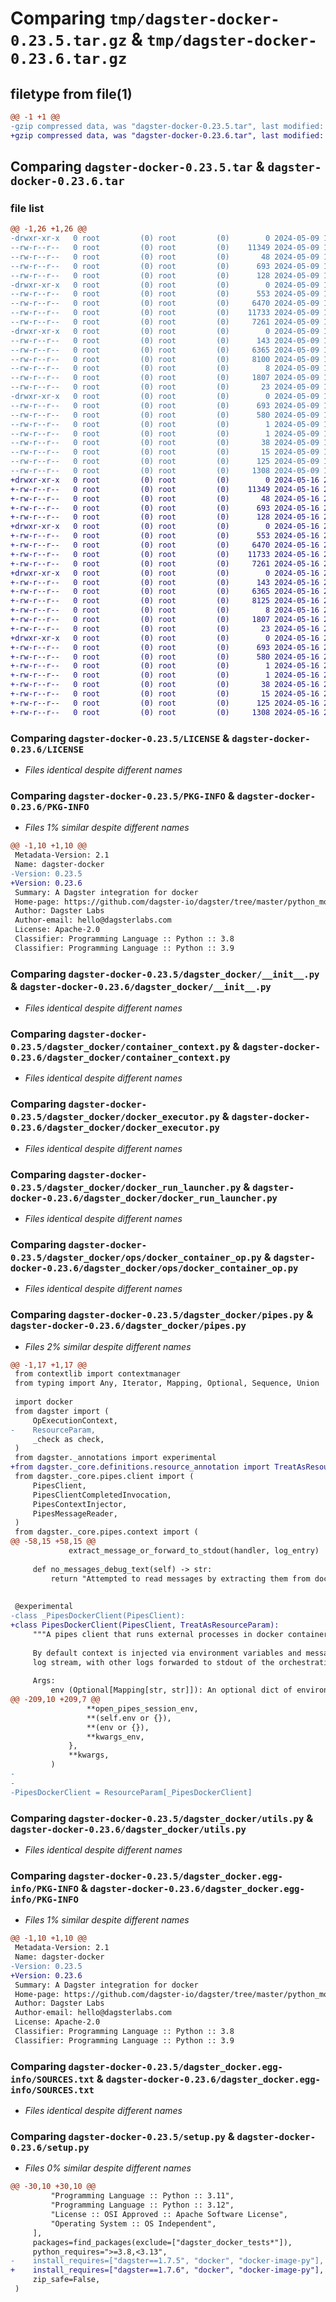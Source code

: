 # Comparing `tmp/dagster-docker-0.23.5.tar.gz` & `tmp/dagster-docker-0.23.6.tar.gz`

## filetype from file(1)

```diff
@@ -1 +1 @@
-gzip compressed data, was "dagster-docker-0.23.5.tar", last modified: Thu May  9 17:57:20 2024, max compression
+gzip compressed data, was "dagster-docker-0.23.6.tar", last modified: Thu May 16 20:12:32 2024, max compression
```

## Comparing `dagster-docker-0.23.5.tar` & `dagster-docker-0.23.6.tar`

### file list

```diff
@@ -1,26 +1,26 @@
-drwxr-xr-x   0 root         (0) root         (0)        0 2024-05-09 17:57:20.540157 dagster-docker-0.23.5/
--rw-r--r--   0 root         (0) root         (0)    11349 2024-05-09 17:47:35.000000 dagster-docker-0.23.5/LICENSE
--rw-r--r--   0 root         (0) root         (0)       48 2024-05-09 17:47:35.000000 dagster-docker-0.23.5/MANIFEST.in
--rw-r--r--   0 root         (0) root         (0)      693 2024-05-09 17:57:20.540157 dagster-docker-0.23.5/PKG-INFO
--rw-r--r--   0 root         (0) root         (0)      128 2024-05-09 17:47:35.000000 dagster-docker-0.23.5/README.md
-drwxr-xr-x   0 root         (0) root         (0)        0 2024-05-09 17:57:20.520157 dagster-docker-0.23.5/dagster_docker/
--rw-r--r--   0 root         (0) root         (0)      553 2024-05-09 17:47:35.000000 dagster-docker-0.23.5/dagster_docker/__init__.py
--rw-r--r--   0 root         (0) root         (0)     6470 2024-05-09 17:47:35.000000 dagster-docker-0.23.5/dagster_docker/container_context.py
--rw-r--r--   0 root         (0) root         (0)    11733 2024-05-09 17:47:35.000000 dagster-docker-0.23.5/dagster_docker/docker_executor.py
--rw-r--r--   0 root         (0) root         (0)     7261 2024-05-09 17:47:35.000000 dagster-docker-0.23.5/dagster_docker/docker_run_launcher.py
-drwxr-xr-x   0 root         (0) root         (0)        0 2024-05-09 17:57:20.532157 dagster-docker-0.23.5/dagster_docker/ops/
--rw-r--r--   0 root         (0) root         (0)      143 2024-05-09 17:47:35.000000 dagster-docker-0.23.5/dagster_docker/ops/__init__.py
--rw-r--r--   0 root         (0) root         (0)     6365 2024-05-09 17:47:35.000000 dagster-docker-0.23.5/dagster_docker/ops/docker_container_op.py
--rw-r--r--   0 root         (0) root         (0)     8100 2024-05-09 17:47:35.000000 dagster-docker-0.23.5/dagster_docker/pipes.py
--rw-r--r--   0 root         (0) root         (0)        8 2024-05-09 17:47:35.000000 dagster-docker-0.23.5/dagster_docker/py.typed
--rw-r--r--   0 root         (0) root         (0)     1807 2024-05-09 17:47:35.000000 dagster-docker-0.23.5/dagster_docker/utils.py
--rw-r--r--   0 root         (0) root         (0)       23 2024-05-09 17:47:35.000000 dagster-docker-0.23.5/dagster_docker/version.py
-drwxr-xr-x   0 root         (0) root         (0)        0 2024-05-09 17:57:20.520157 dagster-docker-0.23.5/dagster_docker.egg-info/
--rw-r--r--   0 root         (0) root         (0)      693 2024-05-09 17:57:20.000000 dagster-docker-0.23.5/dagster_docker.egg-info/PKG-INFO
--rw-r--r--   0 root         (0) root         (0)      580 2024-05-09 17:57:20.000000 dagster-docker-0.23.5/dagster_docker.egg-info/SOURCES.txt
--rw-r--r--   0 root         (0) root         (0)        1 2024-05-09 17:57:20.000000 dagster-docker-0.23.5/dagster_docker.egg-info/dependency_links.txt
--rw-r--r--   0 root         (0) root         (0)        1 2024-05-09 17:57:20.000000 dagster-docker-0.23.5/dagster_docker.egg-info/not-zip-safe
--rw-r--r--   0 root         (0) root         (0)       38 2024-05-09 17:57:20.000000 dagster-docker-0.23.5/dagster_docker.egg-info/requires.txt
--rw-r--r--   0 root         (0) root         (0)       15 2024-05-09 17:57:20.000000 dagster-docker-0.23.5/dagster_docker.egg-info/top_level.txt
--rw-r--r--   0 root         (0) root         (0)      125 2024-05-09 17:57:20.548157 dagster-docker-0.23.5/setup.cfg
--rw-r--r--   0 root         (0) root         (0)     1308 2024-05-09 17:47:35.000000 dagster-docker-0.23.5/setup.py
+drwxr-xr-x   0 root         (0) root         (0)        0 2024-05-16 20:12:32.723892 dagster-docker-0.23.6/
+-rw-r--r--   0 root         (0) root         (0)    11349 2024-05-16 20:06:23.000000 dagster-docker-0.23.6/LICENSE
+-rw-r--r--   0 root         (0) root         (0)       48 2024-05-16 20:06:23.000000 dagster-docker-0.23.6/MANIFEST.in
+-rw-r--r--   0 root         (0) root         (0)      693 2024-05-16 20:12:32.723892 dagster-docker-0.23.6/PKG-INFO
+-rw-r--r--   0 root         (0) root         (0)      128 2024-05-16 20:06:23.000000 dagster-docker-0.23.6/README.md
+drwxr-xr-x   0 root         (0) root         (0)        0 2024-05-16 20:12:32.719892 dagster-docker-0.23.6/dagster_docker/
+-rw-r--r--   0 root         (0) root         (0)      553 2024-05-16 20:06:23.000000 dagster-docker-0.23.6/dagster_docker/__init__.py
+-rw-r--r--   0 root         (0) root         (0)     6470 2024-05-16 20:06:23.000000 dagster-docker-0.23.6/dagster_docker/container_context.py
+-rw-r--r--   0 root         (0) root         (0)    11733 2024-05-16 20:06:23.000000 dagster-docker-0.23.6/dagster_docker/docker_executor.py
+-rw-r--r--   0 root         (0) root         (0)     7261 2024-05-16 20:06:23.000000 dagster-docker-0.23.6/dagster_docker/docker_run_launcher.py
+drwxr-xr-x   0 root         (0) root         (0)        0 2024-05-16 20:12:32.723892 dagster-docker-0.23.6/dagster_docker/ops/
+-rw-r--r--   0 root         (0) root         (0)      143 2024-05-16 20:06:23.000000 dagster-docker-0.23.6/dagster_docker/ops/__init__.py
+-rw-r--r--   0 root         (0) root         (0)     6365 2024-05-16 20:06:23.000000 dagster-docker-0.23.6/dagster_docker/ops/docker_container_op.py
+-rw-r--r--   0 root         (0) root         (0)     8125 2024-05-16 20:06:23.000000 dagster-docker-0.23.6/dagster_docker/pipes.py
+-rw-r--r--   0 root         (0) root         (0)        8 2024-05-16 20:06:23.000000 dagster-docker-0.23.6/dagster_docker/py.typed
+-rw-r--r--   0 root         (0) root         (0)     1807 2024-05-16 20:06:23.000000 dagster-docker-0.23.6/dagster_docker/utils.py
+-rw-r--r--   0 root         (0) root         (0)       23 2024-05-16 20:06:23.000000 dagster-docker-0.23.6/dagster_docker/version.py
+drwxr-xr-x   0 root         (0) root         (0)        0 2024-05-16 20:12:32.723892 dagster-docker-0.23.6/dagster_docker.egg-info/
+-rw-r--r--   0 root         (0) root         (0)      693 2024-05-16 20:12:32.000000 dagster-docker-0.23.6/dagster_docker.egg-info/PKG-INFO
+-rw-r--r--   0 root         (0) root         (0)      580 2024-05-16 20:12:32.000000 dagster-docker-0.23.6/dagster_docker.egg-info/SOURCES.txt
+-rw-r--r--   0 root         (0) root         (0)        1 2024-05-16 20:12:32.000000 dagster-docker-0.23.6/dagster_docker.egg-info/dependency_links.txt
+-rw-r--r--   0 root         (0) root         (0)        1 2024-05-16 20:12:32.000000 dagster-docker-0.23.6/dagster_docker.egg-info/not-zip-safe
+-rw-r--r--   0 root         (0) root         (0)       38 2024-05-16 20:12:32.000000 dagster-docker-0.23.6/dagster_docker.egg-info/requires.txt
+-rw-r--r--   0 root         (0) root         (0)       15 2024-05-16 20:12:32.000000 dagster-docker-0.23.6/dagster_docker.egg-info/top_level.txt
+-rw-r--r--   0 root         (0) root         (0)      125 2024-05-16 20:12:32.723892 dagster-docker-0.23.6/setup.cfg
+-rw-r--r--   0 root         (0) root         (0)     1308 2024-05-16 20:06:23.000000 dagster-docker-0.23.6/setup.py
```

### Comparing `dagster-docker-0.23.5/LICENSE` & `dagster-docker-0.23.6/LICENSE`

 * *Files identical despite different names*

### Comparing `dagster-docker-0.23.5/PKG-INFO` & `dagster-docker-0.23.6/PKG-INFO`

 * *Files 1% similar despite different names*

```diff
@@ -1,10 +1,10 @@
 Metadata-Version: 2.1
 Name: dagster-docker
-Version: 0.23.5
+Version: 0.23.6
 Summary: A Dagster integration for docker
 Home-page: https://github.com/dagster-io/dagster/tree/master/python_modules/libraries/dagster-docker
 Author: Dagster Labs
 Author-email: hello@dagsterlabs.com
 License: Apache-2.0
 Classifier: Programming Language :: Python :: 3.8
 Classifier: Programming Language :: Python :: 3.9
```

### Comparing `dagster-docker-0.23.5/dagster_docker/__init__.py` & `dagster-docker-0.23.6/dagster_docker/__init__.py`

 * *Files identical despite different names*

### Comparing `dagster-docker-0.23.5/dagster_docker/container_context.py` & `dagster-docker-0.23.6/dagster_docker/container_context.py`

 * *Files identical despite different names*

### Comparing `dagster-docker-0.23.5/dagster_docker/docker_executor.py` & `dagster-docker-0.23.6/dagster_docker/docker_executor.py`

 * *Files identical despite different names*

### Comparing `dagster-docker-0.23.5/dagster_docker/docker_run_launcher.py` & `dagster-docker-0.23.6/dagster_docker/docker_run_launcher.py`

 * *Files identical despite different names*

### Comparing `dagster-docker-0.23.5/dagster_docker/ops/docker_container_op.py` & `dagster-docker-0.23.6/dagster_docker/ops/docker_container_op.py`

 * *Files identical despite different names*

### Comparing `dagster-docker-0.23.5/dagster_docker/pipes.py` & `dagster-docker-0.23.6/dagster_docker/pipes.py`

 * *Files 2% similar despite different names*

```diff
@@ -1,17 +1,17 @@
 from contextlib import contextmanager
 from typing import Any, Iterator, Mapping, Optional, Sequence, Union
 
 import docker
 from dagster import (
     OpExecutionContext,
-    ResourceParam,
     _check as check,
 )
 from dagster._annotations import experimental
+from dagster._core.definitions.resource_annotation import TreatAsResourceParam
 from dagster._core.pipes.client import (
     PipesClient,
     PipesClientCompletedInvocation,
     PipesContextInjector,
     PipesMessageReader,
 )
 from dagster._core.pipes.context import (
@@ -58,15 +58,15 @@
             extract_message_or_forward_to_stdout(handler, log_entry)
 
     def no_messages_debug_text(self) -> str:
         return "Attempted to read messages by extracting them from docker logs directly."
 
 
 @experimental
-class _PipesDockerClient(PipesClient):
+class PipesDockerClient(PipesClient, TreatAsResourceParam):
     """A pipes client that runs external processes in docker containers.
 
     By default context is injected via environment variables and messages are parsed out of the
     log stream, with other logs forwarded to stdout of the orchestration process.
 
     Args:
         env (Optional[Mapping[str, str]]): An optional dict of environment variables to pass to the
@@ -209,10 +209,7 @@
                 **open_pipes_session_env,
                 **(self.env or {}),
                 **(env or {}),
                 **kwargs_env,
             },
             **kwargs,
         )
-
-
-PipesDockerClient = ResourceParam[_PipesDockerClient]
```

### Comparing `dagster-docker-0.23.5/dagster_docker/utils.py` & `dagster-docker-0.23.6/dagster_docker/utils.py`

 * *Files identical despite different names*

### Comparing `dagster-docker-0.23.5/dagster_docker.egg-info/PKG-INFO` & `dagster-docker-0.23.6/dagster_docker.egg-info/PKG-INFO`

 * *Files 1% similar despite different names*

```diff
@@ -1,10 +1,10 @@
 Metadata-Version: 2.1
 Name: dagster-docker
-Version: 0.23.5
+Version: 0.23.6
 Summary: A Dagster integration for docker
 Home-page: https://github.com/dagster-io/dagster/tree/master/python_modules/libraries/dagster-docker
 Author: Dagster Labs
 Author-email: hello@dagsterlabs.com
 License: Apache-2.0
 Classifier: Programming Language :: Python :: 3.8
 Classifier: Programming Language :: Python :: 3.9
```

### Comparing `dagster-docker-0.23.5/dagster_docker.egg-info/SOURCES.txt` & `dagster-docker-0.23.6/dagster_docker.egg-info/SOURCES.txt`

 * *Files identical despite different names*

### Comparing `dagster-docker-0.23.5/setup.py` & `dagster-docker-0.23.6/setup.py`

 * *Files 0% similar despite different names*

```diff
@@ -30,10 +30,10 @@
         "Programming Language :: Python :: 3.11",
         "Programming Language :: Python :: 3.12",
         "License :: OSI Approved :: Apache Software License",
         "Operating System :: OS Independent",
     ],
     packages=find_packages(exclude=["dagster_docker_tests*"]),
     python_requires=">=3.8,<3.13",
-    install_requires=["dagster==1.7.5", "docker", "docker-image-py"],
+    install_requires=["dagster==1.7.6", "docker", "docker-image-py"],
     zip_safe=False,
 )
```

